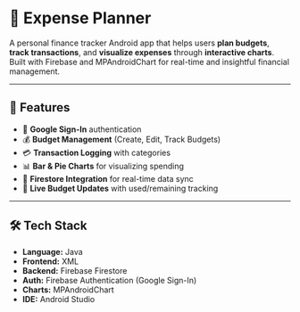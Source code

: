 # 💸 Expense Planner

A personal finance tracker Android app that helps users **plan budgets**, **track transactions**, and **visualize expenses** through **interactive charts**. Built with Firebase and MPAndroidChart for real-time and insightful financial management.


---

## 🚀 Features

- 🔐 **Google Sign-In** authentication
- 💰 **Budget Management** (Create, Edit, Track Budgets)
- 💳 **Transaction Logging** with categories
- 📊 **Bar & Pie Charts** for visualizing spending
- 📁 **Firestore Integration** for real-time data sync
- 🔄 **Live Budget Updates** with used/remaining tracking

---

## 🛠️ Tech Stack

- **Language:** Java
- **Frontend:** XML
- **Backend:** Firebase Firestore
- **Auth:** Firebase Authentication (Google Sign-In)
- **Charts:** MPAndroidChart
- **IDE:** Android Studio